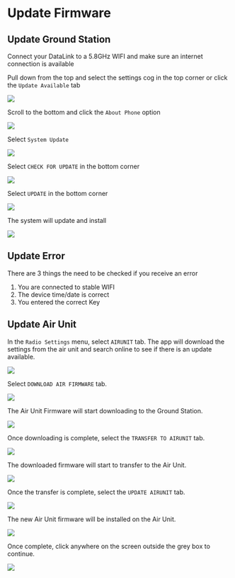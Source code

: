 # Update Firmware

## Update Ground Station

Connect your DataLink to a 5.8GHz WIFI and make sure an internet connection is available

Pull down from the top and select the settings cog in the top corner or click the `Update Available` tab

![](<../../../../.gitbook/assets/Screen Shot 2021-03-02 at 9.05.11 AM.png>)

Scroll to the bottom and click the `About Phone` option

![](<../../../../.gitbook/assets/Screen Shot 2021-02-14 at 1.09.10 PM (2).png>)

Select `System Update`&#x20;

![](<../../../../.gitbook/assets/Screen Shot 2021-02-26 at 4.08.56 PM.png>)

Select `CHECK FOR UPDATE` in the bottom corner&#x20;

![](<../../../../.gitbook/assets/Screen Shot 2021-03-02 at 9.05.51 AM.png>)

Select `UPDATE` in the bottom corner

![](<../../../../.gitbook/assets/Screen Shot 2021-03-02 at 9.06.29 AM.png>)

The system will update and install

![](../../../../.gitbook/assets/120.png)

## Update Error

There are 3 things the need to be checked if you receive an error

1. You are connected to stable WIFI
2. The device time/date is correct
3. You entered the correct Key

## Update Air Unit

In the `Radio Settings` menu, select `AIRUNIT` tab. The app will download the settings from the air unit and search online to see if there is an update available.&#x20;

![](<../../../../.gitbook/assets/Screen Shot 2021-09-03 at 4.29.39 PM.png>)

Select `DOWNLOAD AIR FIRMWARE` tab.

![](<../../../../.gitbook/assets/Screen Shot 2021-09-03 at 4.28.44 PM.png>)

The Air Unit Firmware will start downloading to the Ground Station.

![](../../../../.gitbook/assets/133.png)

Once downloading is complete, select the `TRANSFER TO AIRUNIT` tab.

![](<../../../../.gitbook/assets/Screen Shot 2021-09-03 at 4.34.09 PM.png>)

The downloaded firmware will start to transfer to the Air Unit.

![](../../../../.gitbook/assets/134.png)

Once the transfer is complete, select the `UPDATE AIRUNIT` tab.

![](<../../../../.gitbook/assets/Screen Shot 2021-09-03 at 4.34.32 PM.png>)

The new Air Unit firmware will be installed on the Air Unit.

![](../../../../.gitbook/assets/135.png)

Once complete, click anywhere on the screen outside the grey box to continue.

![](../../../../.gitbook/assets/136.png)
